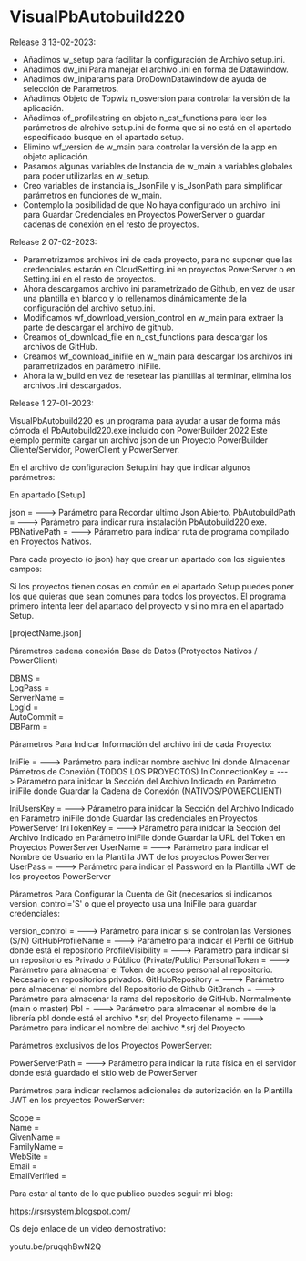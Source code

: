 # VisualPbAutobuild220

Release 3 13-02-2023:

- Añadimos w_setup para facilitar la configuración de Archivo setup.ini.
- Añadimos dw_ini Para manejar el archivo .ini en forma de Datawindow.
- Añadimos dw_iniparams para DroDownDatawindow de ayuda de selección de Parametros.
- Añadimos Objeto de Topwiz n_osversion para controlar la versión de la aplicación.
- Añadimos of_profilestring en objeto n_cst_functions para leer los parámetros de alrchivo setup.ini
 de forma que si no está en el apartado especificado busque en el apartado setup.
- Elimino wf_version de w_main para controlar la versión de la app en objeto aplicación.
- Pasamos algunas variables de Instancia de w_main a variables globales para poder utilizarlas en  w_setup.
- Creo variables de instancia is_JsonFile y is_JsonPath para simplificar parámetros en funciones de  w_main.
- Contemplo la posibilidad de que No haya configurado un archivo .ini para Guardar Credenciales en Proyectos PowerServer o guardar cadenas de conexión en el resto de proyectos.

Release 2 07-02-2023:
- Parametrizamos archivos ini de cada proyecto, para no suponer que las credenciales estarán en CloudSetting.ini en proyectos PowerServer o en Setting.ini en el resto de proyectos.
- Ahora descargamos archivo ini parametrizado de Github, en vez de usar una plantilla en blanco y lo rellenamos dinámicamente de la configuración del archivo setup.ini.
- Modificamos wf_download_version_control en w_main para extraer la parte de descargar el archivo de github.
- Creamos of_download_file en n_cst_functions para descargar los archivos de GitHub.
- Creamos wf_download_inifile en w_main para descargar los archivos ini parametrizados en parámetro iniFile.
- Ahora la w_build en vez de resetear las plantillas al terminar, elimina los archivos .ini descargados.

Release 1 27-01-2023: 

VisualPbAutobuild220 es un programa para ayudar a usar de forma más cómoda el PbAutobuild220.exe incluido con PowerBuilder 2022
Este ejemplo permite cargar un archivo json de un Proyecto PowerBuilder Cliente/Servidor, PowerClient y PowerServer.


En el archivo de configuración Setup.ini hay que indicar algunos parámetros:

En apartado [Setup]

json =  		---> Parámetro para Recordar último Json Abierto.
PbAutobuildPath =  	---> Parámetro para indicar rura instalación PbAutobuild220.exe.
PBNativePath =  	---> Párametro para indicar ruta de programa compilado en Proyectos Nativos.

Para cada proyecto (o json) hay que crear un apartado con los siguientes campos:

Si los proyectos tienen cosas en común en el apartado Setup puedes poner los que quieras que sean comunes para todos los proyectos.
El programa primero intenta leer del apartado del proyecto y si no mira en el apartado Setup.

[projectName.json]

Párametros cadena conexión Base de Datos (Protyectos Nativos / PowerClient)

DBMS =  	
LogPass =  	
ServerName =  
LogId =  	
AutoCommit =  	
DBParm =

Párametros Para Indicar Información del archivo ini de cada Proyecto:

IniFie =  		---> Parámetro para indicar nombre archivo Ini donde Almacenar Pámetros de Conexión (TODOS LOS PROYECTOS)
IniConnectionKey =  	---> Párametro para inidcar la Sección del Archivo Indicado en Parámetro iniFile donde Guardar la Cadena de Conexión (NATIVOS/POWERCLIENT)

IniUsersKey =  		---> Párametro para inidcar la Sección del Archivo Indicado en Parámetro iniFile donde Guardar las credenciales en Proyectos PowerServer
IniTokenKey =  		---> Párametro para inidcar la Sección del Archivo Indicado en Parámetro iniFile donde Guardar la URL del Token en Proyectos PowerServer
UserName =  		---> Parámetro para indicar el Nombre de Usuario en la Plantilla JWT de los proyectos PowerServer
UserPass =  		---> Parámetro para indicar el Password en la Plantilla JWT de los proyectos PowerServer

Párametros Para Configurar la Cuenta de Git (necesarios si indicamos version_control='S' o que el proyecto usa una IniFile para guardar credenciales:

version_control =  	---> Parámetro para inicar si se controlan las Versiones (S/N)
GitHubProfileName =  	---> Parámetro para indicar el Perfil de GitHub donde está el repositorio
ProfileVisibility = 	---> Parámetro para indicar si un repositorio es Privado o Público (Private/Public)
PersonalToken = 	---> Parámetro para almacenar el Token de acceso personal al repositorio. Necesario en repositorios privados.
GitHubRepository  =  	---> Parámetro para almacenar el nombre del Repositorio de Github
GitBranch =  		---> Parámetro para almacenar la rama del repositorio de GitHub. Normalmente (main o master)
Pbl =  			---> Parámetro para almacenar el nombre de la librería pbl donde está el archivo *.srj del Proyecto
filename =  		---> Parámetro para indicar el nombre del archivo *.srj del Proyecto

Parámetros exclusivos de los Proyectos PowerServer:

PowerServerPath =  	---> Parámetro para indicar la ruta física en el servidor donde está guardado el sitio web de PowerServer

Parámetros para indicar reclamos adicionales de autorización en la Plantilla JWT en los proyectos PowerServer:

Scope =  		 
Name =  		 
GivenName =  		 
FamilyName =  		 
WebSite =  		
Email =  		
EmailVerified =  	


Para estar al tanto de lo que publico puedes seguir mi blog:

https://rsrsystem.blogspot.com/

Os dejo enlace de un video demostrativo:

youtu.be/pruqqhBwN2Q
